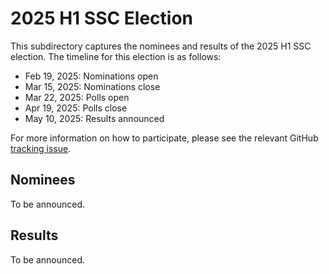 # 2025 H1 SSC Election
This subdirectory captures the nominees and results of the 2025 H1 SSC election. The timeline for this election is as follows:
* Feb 19, 2025: Nominations open
* Mar 15, 2025: Nominations close
* Mar 22, 2025: Polls open
* Apr 19, 2025: Polls close
* May 10, 2025: Results announced

For more information on how to participate, please see the relevant GitHub [tracking issue](https://github.com/spiffe/spiffe/issues/323).

## Nominees
To be announced.

## Results
To be announced.
